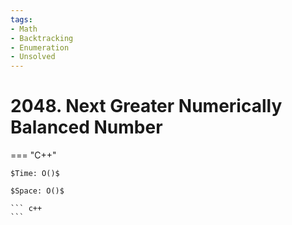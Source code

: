 ```yaml
---
tags:
- Math
- Backtracking
- Enumeration
- Unsolved
---
```



# 2048. Next Greater Numerically Balanced Number

=== "C++"

    $Time: O()$

    $Space: O()$

    ``` c++
    ```